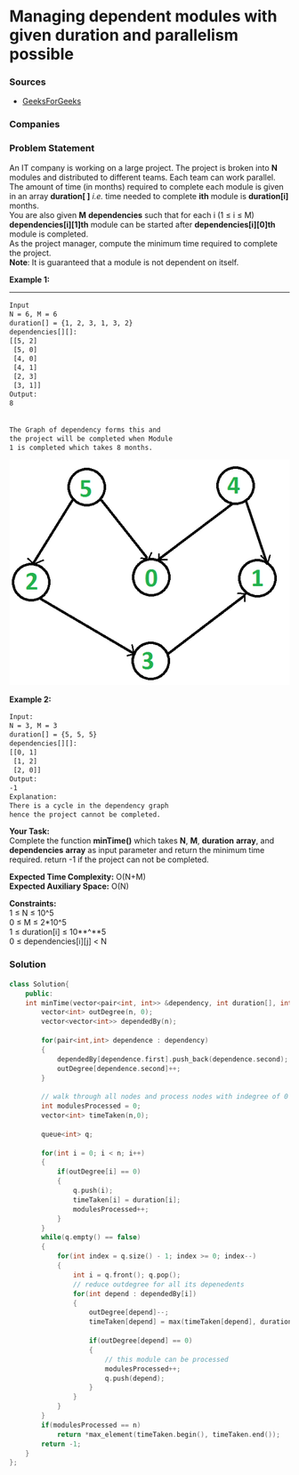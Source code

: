 # Managing dependent modules with given duration and parallelism possible

### Sources

* [GeeksForGeeks](https://practice.geeksforgeeks.org/problems/6b216f3d1f1ce9a14258b982d44f5e5199e7759a/1#)

### Companies

### Problem Statement

An IT company is working on a large project. The project is broken into **N** modules and distributed to different teams. Each team can work parallel. The amount of time (in months) required to complete each module is given in an array **duration\[ ]** _i.e._ time needed to complete **ith** module is **duration\[i]** months. \
You are also given **M** **dependencies** such that for each i (1 ≤ i ≤ M)  **dependencies\[i]\[1]th** module can be started after **dependencies\[i]\[0]th** module is completed.\
As the project manager, compute the minimum time required to complete the project.\
**Note**: It is guaranteed that a module is not dependent on itself.

**Example 1:**

****

```
Input
N = 6, M = 6
duration[] = {1, 2, 3, 1, 3, 2}
dependencies[][]:
[[5, 2]
 [5, 0]
 [4, 0] 
 [4, 1]
 [2, 3]
 [3, 1]]
Output: 
8


The Graph of dependency forms this and 
the project will be completed when Module 
1 is completed which takes 8 months.
```

****![](<../../.gitbook/assets/image (56) (1).png>)****

**Example 2:**

```
Input:
N = 3, M = 3
duration[] = {5, 5, 5}
dependencies[][]:
[[0, 1]
 [1, 2]
 [2, 0]]
Output: 
-1
Explanation: 
There is a cycle in the dependency graph 
hence the project cannot be completed.
```

**Your Task:**\
Complete the function **minTime()** which takes **N**, **M**, **duration** **array**, and **dependencies** **array** as input parameter and return the minimum time required. return -1 if the project can not be completed.&#x20;

**Expected Time Complexity:** O(N+M)\
**Expected Auxiliary Space:** O(N)

**Constraints:**\
1 ≤ N ≤ 10^5\
0 ≤ M ≤ 2\*10^5\
1 ≤ duration\[i] ≤ 10**^**5\
0 ≤ dependencies\[i]\[j] < N

### Solution

```cpp
class Solution{
    public:
    int minTime(vector<pair<int, int>> &dependency, int duration[], int n, int m) {
        vector<int> outDegree(n, 0);
        vector<vector<int>> dependedBy(n);
        
        for(pair<int,int> dependence : dependency)
        {
            dependedBy[dependence.first].push_back(dependence.second);
            outDegree[dependence.second]++;
        }
        
        // walk through all nodes and process nodes with indegree of 0
        int modulesProcessed = 0;
        vector<int> timeTaken(n,0);
        
        queue<int> q;
        
        for(int i = 0; i < n; i++)
        {
            if(outDegree[i] == 0)
            {
                q.push(i);
                timeTaken[i] = duration[i];
                modulesProcessed++;
            }
        }
        while(q.empty() == false)
        {
            for(int index = q.size() - 1; index >= 0; index--)
            {
                int i = q.front(); q.pop();
                // reduce outdegree for all its depenedents
                for(int depend : dependedBy[i])
                {
                    outDegree[depend]--;
                    timeTaken[depend] = max(timeTaken[depend], duration[depend] + timeTaken[i]);
                    
                    if(outDegree[depend] == 0)
                    {
                        // this module can be processed
                        modulesProcessed++;
                        q.push(depend);
                    }
                }
            }
        }
        if(modulesProcessed == n)
            return *max_element(timeTaken.begin(), timeTaken.end());
        return -1;
    }
};
```
